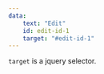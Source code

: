 ```yaml
---
data:
    text: "Edit"
    id: edit-id-1
    target: "#edit-id-1"
---
```


`target` is a jquery selector.
